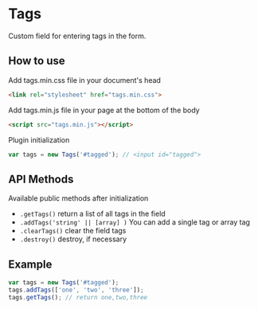 # Tags
Custom field for entering tags in the form.

## How to use
Add tags.min.css file in your document's head
````html
<link rel="stylesheet" href="tags.min.css">
````
Add tags.min.js file in your page at the bottom of the body
````html
<script src="tags.min.js"></script>
````
Plugin initialization
````javascript
var tags = new Tags('#tagged'); // <input id="tagged">
````
## API Methods
Available public methods after initialization
* `.getTags()` return a list of all tags in the field
* `.addTags('string' || [array] )` You can add a single tag or array tag
* `.clearTags()` clear the field tags
* `.destroy()` destroy, if necessary

## Example
````javascript
var tags = new Tags('#tagged');
tags.addTags(['one', 'two', 'three']);
tags.getTags(); // return one,two,three
````
